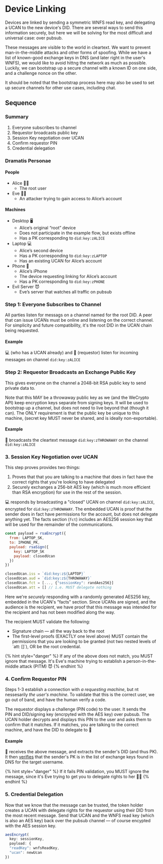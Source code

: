 # Device Linking

Devices are linked by sending a symmetric WNFS read key, and delegating a UCAN to the new device's DID. There are several ways to send this information securely, but here we will be solving for the most difficult and universal case: over pubsub.

These messages are visible to the world in cleartext. We want to prevent man-in-the-middle attacks and other forms of spoofing. While we have a list of known-good exchange keys in DNS \(and later right in the user's WNFS\), we would like to avoid hittng the network as much as possible. Luckily, we can bootstrap up a secure channel with a known ID on one side, and a challenge nonce on the other.

It should be noted that the bootstrap process here may also be used to set up secure channels for other use cases, including chat.

## Sequence

### Summary

1. Everyone subscribes to channel
2. Requestor broadcasts public key
3. Session Key negotiation over UCAN
4. Confirm requestor PIN
5. Credential delegation

### Dramatis Personae

#### People

* Alice 👩‍💻
  * The root user
* Eve 🦹‍♀️
  * An attacker trying to gain access to Alice’s account

#### Machines

* Desktop 🖥
  * Alice’s original “root” device
  * Does not participate in the example flow, but exists offline
  * Has a PK corresponding to `did:key:zALICE`
* Laptop 💻
  * Alice’s second device
  * Has a PK corresponding to `did:key:zLAPTOP`
  * Has an existing UCAN for Alice’s account
* Phone 📱
  * Alice’s iPhone
  * The device requesting linking for Alice’s account
  * Has a PK corresponding to `did:key:zPHONE`
* Evil Server 😈
  * Eve’s server that watches all traffic on pubsub

### **Step 1: Everyone Subscribes to Channel**

All parties listen for messags on a channel named for the root DID. A peer that can issue UCANs must be online and listening on the correct channel. For simplicity and future compatibility, it's the root DID in the UCAN chain being requested.

#### Example

💻 \(who has a UCAN already\) and 📱 \(requestor\) listen for incoming messages on channel `did:key:zALICE`

### **Step 2: Requestor Broadcasts an Exchange Public Key**

This gives everyone on the channel a 2048-bit RSA public key to send private data to.

Note that this MAY be a throwaway public key as we \(and the WeCrypto API\) keep encryption keys separate from signing keys. It will be used to bootstrap up a channel, but does not need to live beyond that \(though it can\). The ONLY requirement is that the public key be unique to this machine, \(secret key MUST never be shared, and is ideally non-exportable\).

#### Example

📱 broadcasts the cleartext message `did:key:zTHROWAWAY` on the channel `did:key:zALICE`

### **3. Session Key Negotiation over UCAN**

This step proves provides two things:

1. Proves that that you are talking to a machine that does in fact have the correct rights that you're looking to have delegated
2. Securely exchanges a 256-bit AES key \(which is much more efficient than RSA encryption\) for use in the rest of the session.

💻 responds by broadcasting a "closed" UCAN on channel `did:key:zALICE`, encrypted for `did:key:zTHROWAWAY`. The embedded UCAN is proof that the sender does in fact have permissions for the account, but does not delegate anything yet. The facts section \(`fct`\) includes an AES256 session key that will be used for the remainder of the communications.

```javascript
const payload = rsaEncrypt({
  from: LAPTOP_SK,
  to: IPHONE_PK, 
  payload: rsaSign({
    key: LAPTOP_SK
    payload: closedUcan
  })
})

closedUcan.iss = `did:key:z${LAPTOP}`
closedUcan.aud = `did:key:z${THROWAWAY}`
closedUcan.fct = [..., {"sessionKey": randAes256}]
closedUcan.att = [] // i.e. MUST delegate nothing
```

Here we're _securely_ responding with a randomly generated AES256 key, embedded in the UCAN's "facts" section. Since UCANs are signed, and the audience is the recipient, we have proof that this message was intended for the recipient and has not been modified along the way.

The recipient MUST validate the following:

* Signature chain — all the way back to the root
* The first-level proofs \(EXACTLY one level above\) MUST contain the permissions that you are looking to be granted \(not two nested levels of \`att: \[\]\`\), OR be the root credential.

{% hint style="danger" %}
If any of the above does not match, you MUST ignore that message. It's Eve's machine trying to establish a person-in-the-middle attack \(PITM\) 😈
{% endhint %}

### **4. Confirm Requestor PIN**

Steps 1-3 establish a connection with _a requesting machine_, but nt nessesarily _the user's machine_. To validate that this is the correct user, we go out of band, and have the human verify a code.

The requestor displays a challenge \(PIN code\) to the user. It sends the PIN and DID/signing key \(encrpyted with the AES key\) over pubsub. The UCAN holder decrypts and displays this PIN to the user and asks them to confirm that it matches. If it matches, you are talking to the correct machine, and have the DID to delegate to 🎉

#### Example

📱 receives the above message, and extracts the sender's DID \(and thus PK\). It then [verifies](https://developer.mozilla.org/en-US/docs/Web/API/SubtleCrypto/verify) that the sender's PK is in the list of exchange keys found in DNS for the target username.

{% hint style="danger" %}
If it fails PIN validation, you MUST ignore the message, since it's Eve trying to get you to delegate rights to her 🦹‍♀️
{% endhint %}

### **5. Credential Delegation**

Now that we know that the message can be trusted, the token holder creates a UCAN with delegate rights for the requestor using their DID from the most recent message. Send that UCAN and the WNFS read key \(which is also an AES key\) back over the pubsub channel — of course encypted with the AES session key.

```javascript
aesEncrypt(
  key: sessionKey,
  payload: {
  "readKey": wnfsReadKey,
  "ucan": newUcan
})
```

